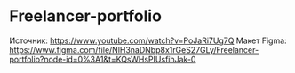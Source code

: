 # Freelancer-portfolio
Источник: https://www.youtube.com/watch?v=PoJaRi7Ug7Q
Макет Figma: https://www.figma.com/file/NlH3naDNbp8x1rGeS27GLy/Freelancer-portfolio?node-id=0%3A1&t=KQsWHsPIUsfihJak-0